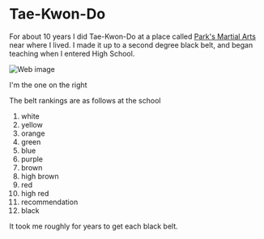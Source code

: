 # Tae-Kwon-Do

For about 10 years I did Tae-Kwon-Do at a 
place called [Park's Martial Arts](http://parksma.net/) near where I lived.
I made it up to a second degree black belt, and began
teaching when I entered High School.


![Web image](https://scontent-ort2-2.xx.fbcdn.net/v/t31.0-8/24799567_1733015163397617_4245534811364893416_o.jpg?_nc_cat=111&_nc_ohc=BYOY4fMAkeEAQkOWWb6KGICuwSkp4oyCDcDlDFSiSRKzA2e8E6ZgkqvAQ&_nc_ht=scontent-ort2-2.xx&oh=5796e9ae5f2d879b51654e0baa8fbabd&oe=5E7923BA)

I'm the one on the right

The belt rankings are as follows at the school
1. white
1. yellow
1. orange
1. green
1. blue
1. purple
1. brown
1. high brown
1. red 
1. high red 
1. recommendation 
1. black

It took me roughly for years to get each black belt.
